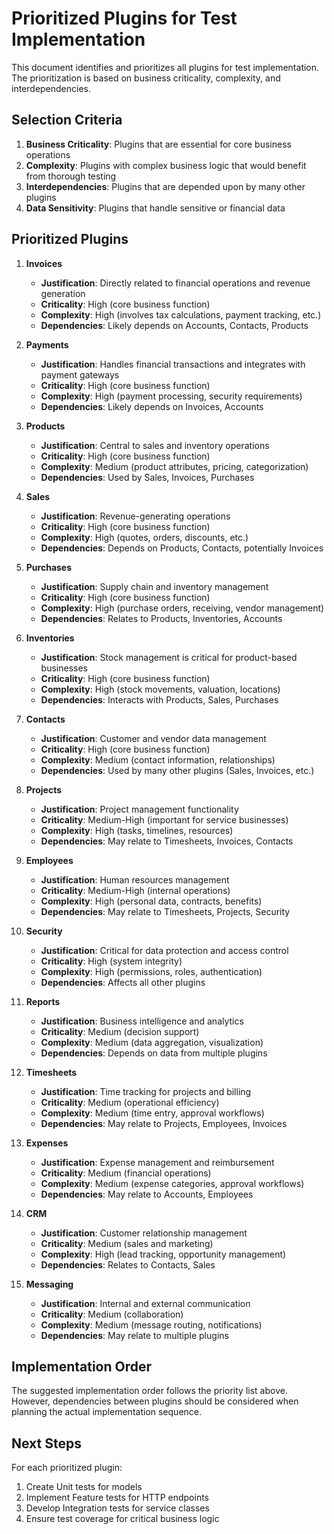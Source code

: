 # Prioritized Plugins for Test Implementation

This document identifies and prioritizes all plugins for test implementation. The prioritization is based on business criticality, complexity, and interdependencies.

## Selection Criteria

1. **Business Criticality**: Plugins that are essential for core business operations
2. **Complexity**: Plugins with complex business logic that would benefit from thorough testing
3. **Interdependencies**: Plugins that are depended upon by many other plugins
4. **Data Sensitivity**: Plugins that handle sensitive or financial data

## Prioritized Plugins

1. **Invoices**
   - **Justification**: Directly related to financial operations and revenue generation
   - **Criticality**: High (core business function)
   - **Complexity**: High (involves tax calculations, payment tracking, etc.)
   - **Dependencies**: Likely depends on Accounts, Contacts, Products

2. **Payments**
   - **Justification**: Handles financial transactions and integrates with payment gateways
   - **Criticality**: High (core business function)
   - **Complexity**: High (payment processing, security requirements)
   - **Dependencies**: Likely depends on Invoices, Accounts

3. **Products**
   - **Justification**: Central to sales and inventory operations
   - **Criticality**: High (core business function)
   - **Complexity**: Medium (product attributes, pricing, categorization)
   - **Dependencies**: Used by Sales, Invoices, Purchases

4. **Sales**
   - **Justification**: Revenue-generating operations
   - **Criticality**: High (core business function)
   - **Complexity**: High (quotes, orders, discounts, etc.)
   - **Dependencies**: Depends on Products, Contacts, potentially Invoices

5. **Purchases**
   - **Justification**: Supply chain and inventory management
   - **Criticality**: High (core business function)
   - **Complexity**: High (purchase orders, receiving, vendor management)
   - **Dependencies**: Relates to Products, Inventories, Accounts

6. **Inventories**
   - **Justification**: Stock management is critical for product-based businesses
   - **Criticality**: High (core business function)
   - **Complexity**: High (stock movements, valuation, locations)
   - **Dependencies**: Interacts with Products, Sales, Purchases

7. **Contacts**
   - **Justification**: Customer and vendor data management
   - **Criticality**: High (core business function)
   - **Complexity**: Medium (contact information, relationships)
   - **Dependencies**: Used by many other plugins (Sales, Invoices, etc.)

8. **Projects**
   - **Justification**: Project management functionality
   - **Criticality**: Medium-High (important for service businesses)
   - **Complexity**: High (tasks, timelines, resources)
   - **Dependencies**: May relate to Timesheets, Invoices, Contacts

9. **Employees**
   - **Justification**: Human resources management
   - **Criticality**: Medium-High (internal operations)
   - **Complexity**: High (personal data, contracts, benefits)
   - **Dependencies**: May relate to Timesheets, Projects, Security

10. **Security**
    - **Justification**: Critical for data protection and access control
    - **Criticality**: High (system integrity)
    - **Complexity**: High (permissions, roles, authentication)
    - **Dependencies**: Affects all other plugins

11. **Reports**
    - **Justification**: Business intelligence and analytics
    - **Criticality**: Medium (decision support)
    - **Complexity**: Medium (data aggregation, visualization)
    - **Dependencies**: Depends on data from multiple plugins

12. **Timesheets**
    - **Justification**: Time tracking for projects and billing
    - **Criticality**: Medium (operational efficiency)
    - **Complexity**: Medium (time entry, approval workflows)
    - **Dependencies**: May relate to Projects, Employees, Invoices

13. **Expenses**
    - **Justification**: Expense management and reimbursement
    - **Criticality**: Medium (financial operations)
    - **Complexity**: Medium (expense categories, approval workflows)
    - **Dependencies**: May relate to Accounts, Employees

14. **CRM**
    - **Justification**: Customer relationship management
    - **Criticality**: Medium (sales and marketing)
    - **Complexity**: High (lead tracking, opportunity management)
    - **Dependencies**: Relates to Contacts, Sales

15. **Messaging**
    - **Justification**: Internal and external communication
    - **Criticality**: Medium (collaboration)
    - **Complexity**: Medium (message routing, notifications)
    - **Dependencies**: May relate to multiple plugins

## Implementation Order

The suggested implementation order follows the priority list above. However, dependencies between plugins should be considered when planning the actual implementation sequence.

## Next Steps

For each prioritized plugin:
1. Create Unit tests for models
2. Implement Feature tests for HTTP endpoints
3. Develop Integration tests for service classes
4. Ensure test coverage for critical business logic

